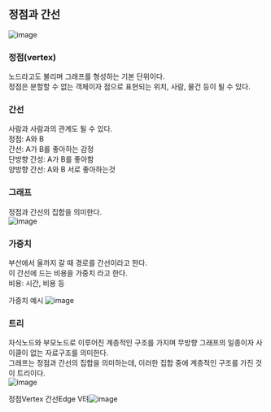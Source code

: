 ## 정점과 간선

![image](https://github.com/indextrown/algorithm/assets/69367698/9ac24125-f48b-4f69-a836-2b3a9dc78d4f)
### 정점(vertex)  
노드라고도 불리며 그래프를 형성하는 기본 단위이다.  
정점은 분할할 수 없는 객체이자 점으로 표현되는 위치, 사람, 물건 등이 될 수 있다. 

### 간선
사람과 사람과의 관계도 될 수 있다.  
정점: A와 B   
간선: A가 B를 좋아하는 감정    
단방향 간성: A가 B를 좋아함   
양방향 간선: A와 B 서로 좋아하는것   



### 그래프
정점과 간선의 집합을 의미한다.  
![image](https://github.com/indextrown/algorithm/assets/69367698/cd356c83-09c9-4494-a1b4-ac2c743e1e86)



### 가중치
부산에서 울까지 갈 때 경로를 간선이라고 한다.  
이 간선에 드는 비용을 가중치 라고 한다.   
비용: 시간, 비용 등  
 
가중치 예시
![image](https://github.com/indextrown/algorithm/assets/69367698/df730d21-08ba-4b87-8558-ea633f174123)

### 트리
자식노드와 부모노드로 이루어진 계층적인 구조를 가지며 무방향 그래프의 일종이자 사이클이 없는 자료구조를 의미한다.  
그래프는 정점과 간선의 집합을 의미하는데, 이러한 집합 중에 계층적인 구조를 가진 것이 트리이다.  
![image](https://github.com/indextrown/algorithm/assets/69367698/5fffc5bf-9597-4492-b473-107776a3feca)


정점Vertex
간선Edge
V텨![image](https://github.com/indextrown/algorithm/assets/69367698/63ac0b0d-de8b-4fcd-b830-88236ebac4c0)


